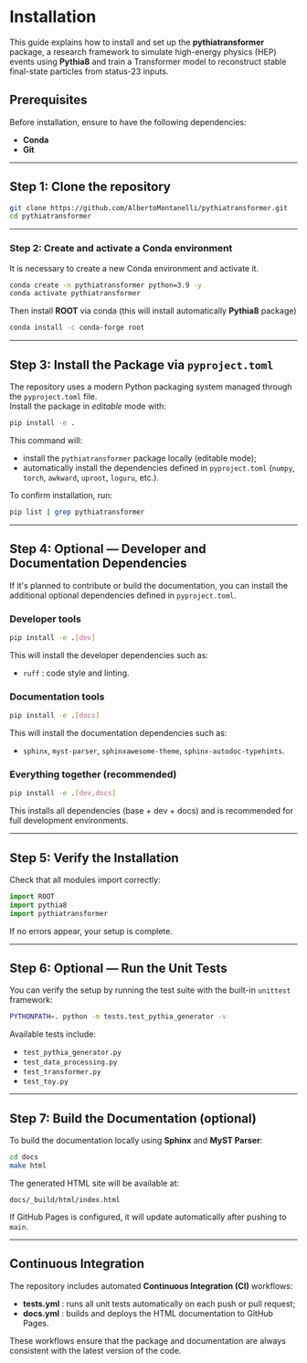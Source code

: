 <!-- docs/installation.md -->
# Installation

This guide explains how to install and set up the **pythiatransformer** package,
a research framework to simulate high-energy physics (HEP) events using **Pythia8**
and train a Transformer model to reconstruct stable final-state particles
from status-23 inputs.

## Prerequisites
Before installation, ensure to have the following dependencies:

- **Conda**
- **Git**

---

## Step 1: Clone the repository
```bash
git clone https://github.com/AlbertoMontanelli/pythiatransformer.git
cd pythiatransformer
```
---

### Step 2: Create and activate a Conda environment

It is necessary to create a new Conda environment and activate it.

```bash
conda create -n pythiatransformer python=3.9 -y
conda activate pythiatransformer
```

Then install **ROOT** via conda (this will install automatically **Pythia8** package)

```bash
conda install -c conda-forge root
```

---

## Step 3: Install the Package via `pyproject.toml`

The repository uses a modern Python packaging system managed through the `pyproject.toml` file.  
Install the package in *editable* mode with:

```bash
pip install -e .
```

This command will:

- install the `pythiatransformer` package locally (editable mode);
- automatically install the dependencies defined in `pyproject.toml` (`numpy`, `torch`, `awkward`, `uproot`, `loguru`, etc.).

To confirm installation, run:

```bash
pip list | grep pythiatransformer
```

---

## Step 4: Optional — Developer and Documentation Dependencies

If it's planned to contribute or build the documentation, you can
install the additional optional dependencies defined in
`pyproject.toml`.

### Developer tools

```bash
pip install -e .[dev]
```

This will install the developer dependencies such as:
- `ruff` : code style and linting.

### Documentation tools

```bash
pip install -e .[docs]
```

This will install the documentation dependencies such as:
- `sphinx`, `myst-parser`, `sphinxawesome-theme`, `sphinx-autodoc-typehints`.

### Everything together (recommended)

```bash
pip install -e .[dev,docs]
```

This installs all dependencies (base + dev + docs) and is recommended for full development environments.

---

## Step 5: Verify the Installation

Check that all modules import correctly:

```python
import ROOT
import pythia8
import pythiatransformer
```

If no errors appear, your setup is complete.

---

## Step 6: Optional — Run the Unit Tests

You can verify the setup by running the test suite with the built-in `unittest` framework:

```bash
PYTHONPATH=. python -m tests.test_pythia_generator -v
```

Available tests include:
- `test_pythia_generator.py`
- `test_data_processing.py`
- `test_transformer.py`
- `test_toy.py`

---

## Step 7: Build the Documentation (optional)

To build the documentation locally using **Sphinx** and **MyST Parser**:

```bash
cd docs
make html
```

The generated HTML site will be available at:

```
docs/_build/html/index.html
```

If GitHub Pages is configured, it will update automatically after pushing to `main`.

---

## Continuous Integration

The repository includes automated **Continuous Integration (CI)** workflows:

- **tests.yml** : runs all unit tests automatically on each push or pull request;
- **docs.yml** : builds and deploys the HTML documentation to GitHub Pages.

These workflows ensure that the package and documentation are always
consistent with the latest version of the code.


